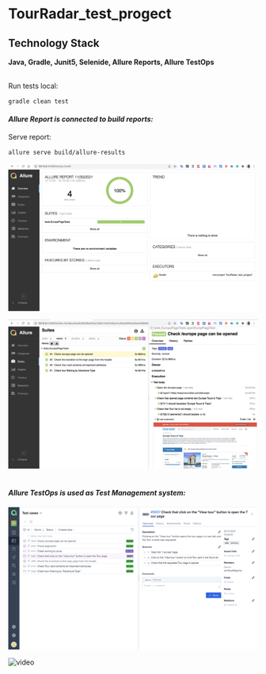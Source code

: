 # TourRadar_test_progect
## Technology Stack
**Java, Gradle, Junit5, Selenide, Allure Reports, Allure TestOps**
<br><br>

Run tests local:
```bash
gradle clean test
```

#### *Allure Report is connected to build reports:*
Serve report:
```bash
allure serve build/allure-results
```
![screenshot](images/AllureReport2.png)

![screenshot](images/AllureReport.png)
<br><br>
#### *Allure TestOps is used as Test Management system:*
![screenshot](images/AllureTestops.png)

![video](images/TestCasesAsCode.gif)